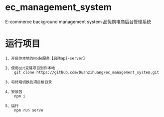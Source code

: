 # ec_management_system
E-commerce background management system
品优购电商后台管理系统

# 运行项目
```
1、开启你本地的Node服务【启动api-server】

2、使用git克隆项目到你本地
    git clone https://github.com/Duanzihuang/ec_management_system.git

3、将终端切换到项目根目录

4、安装包
    npm i
    
5、运行
    npm run serve
```